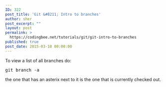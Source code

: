 ```yaml
---
ID: 322
post_title: 'Git &#8211; Intro to branches'
author: sher
post_excerpt: ""
layout: post
permalink: >
  https://codingbee.net/tutorials/git/git-intro-to-branches
published: true
post_date: 2015-03-10 00:00:00
---
```

To view a list of all branches do:


<pre>
git branch -a
</pre>

the one that has an asterix next to it is the one that is currently checked out.